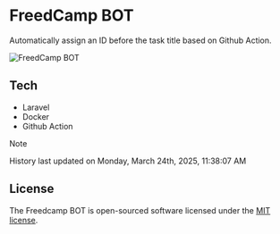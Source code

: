 # FreedCamp BOT

Automatically assign an ID before the task title based on Github Action.

![FreedCamp BOT](https://repository-images.githubusercontent.com/737932867/7d34798b-2680-471c-b089-a78a718d3d6a)

## Tech

- Laravel
- Docker
- Github Action

> [!NOTE]  
> History last updated on Monday, March 24th, 2025, 11:38:07 AM

## License

The Freedcamp BOT is open-sourced software licensed under the [MIT license](https://opensource.org/licenses/MIT).
